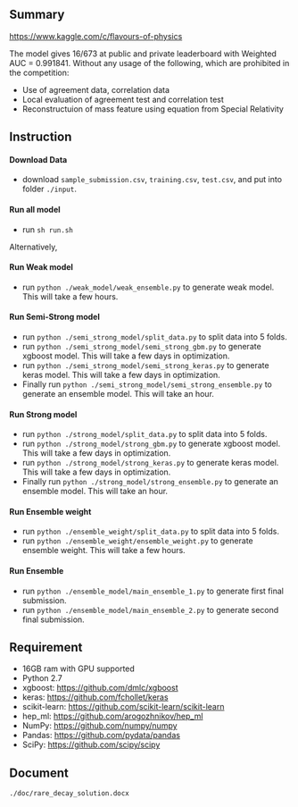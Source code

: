 ## Summary
https://www.kaggle.com/c/flavours-of-physics

The model gives 16/673 at public and private leaderboard with Weighted AUC = 0.991841. Without any usage of the following, which are prohibited in the competition:
* Use of agreement data, correlation data
* Local evaluation of agreement test and correlation test
* Reconstructuion of mass feature using equation from Special Relativity 

## Instruction

#### Download Data
* download `sample_submission.csv`, `training.csv`, `test.csv`, and put into folder `./input`.

#### Run all model
* run `sh run.sh`

Alternatively,

#### Run Weak model
* run `python ./weak_model/weak_ensemble.py` to generate weak model. This will take a few hours.

#### Run Semi-Strong model
* run `python ./semi_strong_model/split_data.py` to split data into 5 folds.
* run `python ./semi_strong_model/semi_strong_gbm.py` to generate xgboost model. This will take a few days in optimization.
* run `python ./semi_strong_model/semi_strong_keras.py` to generate keras model. This will take a few days in optimization.
* Finally run `python ./semi_strong_model/semi_strong_ensemble.py` to generate an ensemble model. This will take an hour.

#### Run Strong model
* run `python ./strong_model/split_data.py` to split data into 5 folds.
* run `python ./strong_model/strong_gbm.py` to generate xgboost model. This will take a few days in optimization.
* run `python ./strong_model/strong_keras.py` to generate keras model. This will take a few days in optimization.
* Finally run `python ./strong_model/strong_ensemble.py` to generate an ensemble model. This will take an hour.

#### Run Ensemble weight
* run `python ./ensemble_weight/split_data.py` to split data into 5 folds.
* run `python ./ensemble_weight/ensemble_weight.py` to generate ensemble weight. This will take a few hours.

#### Run Ensemble
* run `python ./ensemble_model/main_ensemble_1.py` to generate first final submission.
* run `python ./ensemble_model/main_ensemble_2.py` to generate second final submission.

## Requirement
* 16GB ram with GPU supported
* Python 2.7
* xgboost: https://github.com/dmlc/xgboost 
* keras: https://github.com/fchollet/keras 
* scikit-learn: https://github.com/scikit-learn/scikit-learn 
* hep_ml: https://github.com/arogozhnikov/hep_ml 
* NumPy: https://github.com/numpy/numpy 
* Pandas: https://github.com/pydata/pandas 
* SciPy: https://github.com/scipy/scipy 


## Document
`./doc/rare_decay_solution.docx`
